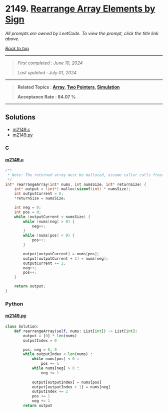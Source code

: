 # 2149. [Rearrange Array Elements by Sign](<https://leetcode.com/problems/rearrange-array-elements-by-sign>)

*All prompts are owned by LeetCode. To view the prompt, click the title link above.*

*[Back to top](<../README.md>)*

------

> *First completed : June 10, 2024*
>
> *Last updated : July 01, 2024*

------

> **Related Topics** : **[Array](<by_topic/Array.md>), [Two Pointers](<by_topic/Two Pointers.md>), [Simulation](<by_topic/Simulation.md>)**
>
> **Acceptance Rate** : **84.07 %**

------

## Solutions

- [m2149.c](<../my-submissions/m2149.c>)
- [m2149.py](<../my-submissions/m2149.py>)
### C
#### [m2149.c](<../my-submissions/m2149.c>)
```C
/**
 * Note: The returned array must be malloced, assume caller calls free().
 */
int* rearrangeArray(int* nums, int numsSize, int* returnSize) {
    int* output = (int*) malloc(sizeof(int) * numsSize);
    int outputCurrent = 0;
    *returnSize = numsSize;

    int neg = 0;
    int pos = 0;
    while (outputCurrent < numsSize) {
        while (nums[neg] > 0) {
            neg++;
        }
        while (nums[pos] < 0) {
            pos++;
        }

        output[outputCurrent] = nums[pos];
        output[outputCurrent + 1] = nums[neg];
        outputCurrent += 2;
        neg++;
        pos++;
    }

    return output;
}
```

### Python
#### [m2149.py](<../my-submissions/m2149.py>)
```Python
class Solution:
    def rearrangeArray(self, nums: List[int]) -> List[int]:
        output = [0] * len(nums)
        outputIndex = 0

        pos, neg = 0, 0
        while outputIndex < len(nums) :
            while nums[pos] < 0 :
                pos += 1
            while nums[neg] > 0 :
                neg += 1
            
            output[outputIndex] = nums[pos]
            output[outputIndex + 1] = nums[neg]
            outputIndex += 2
            pos += 1
            neg += 1
        return output
            
```


